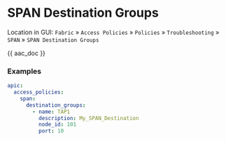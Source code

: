 # SPAN Destination Groups

Location in GUI:
`Fabric` » `Access Policies` » `Policies` » `Troubleshooting` » `SPAN` » `SPAN Destination Groups`

{{ aac_doc }}
### Examples

```yaml
apic:
  access_policies:
    span:
      destination_groups:
        - name: TAP1
          description: My_SPAN_Destination
          node_id: 101
          port: 10
```
